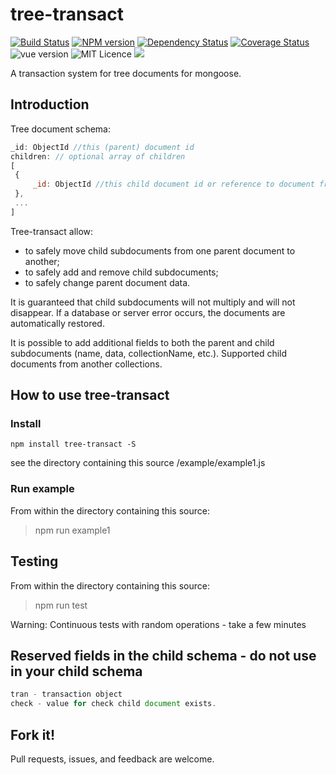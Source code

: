 tree-transact
=================
[![Build Status](https://api.travis-ci.org/abernov/Tree-Transact.svg?branch=master)](https://travis-ci.org/abernov/Tree-Transact?branch=master)
[![NPM version](https://badge.fury.io/js/tree-transact.svg)](http://badge.fury.io/js/tree-transact)
[![Dependency Status](https://david-dm.org/abernov/Tree-Transact/status.svg)](https://david-dm.org/abernov/Tree-Transact)
[![Coverage Status](https://coveralls.io/repos/github/abernov/Tree-Transact/badge.svg?branch=master)](https://coveralls.io/github/abernov/Tree-Transact?branch=master)
![vue version](https://img.shields.io/badge/vue-2.x-brightgreen.svg)
![MIT Licence](https://badges.frapsoft.com/os/mit/mit.svg?v=103)
<a href="https://npmcharts.com/compare/tree-transact?minimal=true">
  <img src="http://img.shields.io/npm/dm/tree-transact.svg">
</a>


A transaction system for tree documents for mongoose.

## Introduction

Tree document schema:
``` javascript
_id: ObjectId //this (parent) document id
children: // optional array of children
[
 {
     _id: ObjectId //this child document id or reference to document from another collections.
 },
 ...
]
```

Tree-transact allow:
- to safely move child subdocuments from one parent document to another;
- to safely add and remove child subdocuments;
- to safely change parent document data.

It is guaranteed that child subdocuments will not multiply and will not disappear.
If a database or server error occurs, the documents are automatically restored.

It is possible to add additional fields to both the parent and child subdocuments (name, data, collectionName, etc.).
Supported child documents from another collections.


## How to use tree-transact

### Install
```shell
npm install tree-transact -S
```

see the directory containing this source
/example/example1.js

### Run example
From within the directory containing this source:

>npm run example1

## Testing

From within the directory containing this source:
>npm run test

Warning: Continuous tests with random operations - take a few minutes

## Reserved fields in the child schema - do not use in your child schema
``` javascript
tran - transaction object
check - value for check child document exists.
```

## Fork it!
Pull requests, issues, and feedback are welcome.
